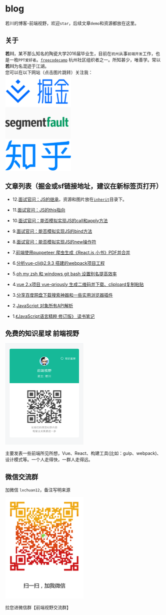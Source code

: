 # blog
若川的博客-前端视野，欢迎`star`，后续文章`demo`和资源都放在这里。

## 关于
**若川**，某不那么知名的陶瓷大学2016届毕业生，目前在`杭州`从事`前端开发`工作，也是一枚`PPT爱好者`。[`freecodecamp`](https://www.freecodecamp.org/) 杭州社区组织者之一。所知甚少，唯善学。常以**若川**为名混迹于江湖。<br>
您可以在以下网站（点击图片跳转）关注我：<br>
<a href="https://juejin.im/user/57974dc55bbb500063f522fd/posts" >
  <img src="./README-images/juejin.svg"  width="210px" height="100px" title="掘金专栏，欢迎关注～" alt="掘金专栏，欢迎关注～"/>
</a>
<br>
<a href="https://segmentfault.com/blog/lxchuan12" >
  <img src="./README-images/segmentfault.png"  width="210px" height="100px" title="segmentfault专栏，欢迎关注～" alt="segmentfault专栏，欢迎关注～"/>
</a>
<br>
<a href="https://zhuanlan.zhihu.com/lxchuan12" >
  <img src="./README-images/zhihu.png"  width="210px" height="100px" title="知乎前端视野专栏，欢迎关注～" alt="知乎前端视野专栏，欢迎关注～"/>
</a>


## 文章列表（掘金或sf链接地址，建议在新标签页打开）

- 12.[面试官问：JS的继承](https://juejin.im/post/5c433e216fb9a049c15f841b)，资源和图片放在[`inherit`](https://github.com/lxchuan12/blog/tree/master/inherit)目录下。

- 11.[面试官问：JS的this指向](https://juejin.im/post/5c0c87b35188252e8966c78a)

- 10.[面试官问：能否模拟实现JS的call和apply方法](https://juejin.im/post/5bf6c79bf265da6142738b29)

- 9.[面试官问：能否模拟实现JS的bind方法](https://juejin.im/post/5bec4183f265da616b1044d7)

- 8.[面试官问：能否模拟实现JS的new操作符](https://juejin.im/post/5bde7c926fb9a049f66b8b52)

- 7.[前端使用puppeteer 爬虫生成《React.js 小书》PDF并合并](https://juejin.im/post/5b86732451882542af1c8082)

- 6.[分析vue-cli@2.9.3 搭建的webpack项目工程](https://juejin.im/post/5b1df3d76fb9a01e6c0b439b)

- 5.[oh my zsh 和 windows git bash 设置别名提高效率](https://juejin.im/post/5b1408955188257d7541b07c)

- 4.[vue 2.x项目 vue-qriously 生成二维码并下载、cliploard复制粘贴](https://juejin.im/post/5afc0d3b6fb9a07a9d70858a)

- 3.[分享百度网盘下载搜索神器和一些实用浏览器插件](https://segmentfault.com/a/1190000015638797)

- 2.[JavaScript 对象所有API解析](https://segmentfault.com/a/1190000010753942)

- 1.[《JavaScript语言精粹 修订版》 读书笔记](https://segmentfault.com/a/1190000010313101)

## 免费的知识星球 前端视野

<img src="./README-images/zsxq.png"  width="250px" height="325px" title="前端视野知识星球" alt="前端视野知识星球"/>

主要发表一些前端所见所想，Vue、React、构建工具(比如：gulp、webpack)、设计模式等。一个人走得快，一群人走得远。

## 微信交流群

加微信 `lxchuan12`，备注写明来源

<img src="./README-images/wechat.png"  width="250px" height="325px" title="加微信 `lxchuan12`，备注写明来源" alt="加微信 `lxchuan12`，备注写明来源"/>

拉您进微信群【前端视野交流群】